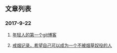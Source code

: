 ## 文章列表
### 2017-9-22

 1. [年轻人的第一个git博客](https://github.com/zxq11/git-/issues/1) 

 2. [戒烟记录，希望自己可以成为一个不被烟草奴役的人](https://github.com/zxq11/Syi-Chywan-blog/issues/2)


